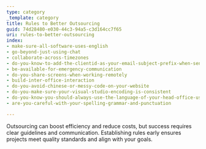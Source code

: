 ```yaml
---
type: category
_template: category
title: Rules to Better Outsourcing
guid: 74d28480-e030-44c3-94a5-c3d164cc7f65
uri: rules-to-better-outsourcing
index:
- make-sure-all-software-uses-english
- go-beyond-just-using-chat
- collaborate-across-timezones
- do-you-know-to-add-the-clientid-as-your-email-subject-prefix-when-sending-an-email-regarding-a-client
- be-available-for-emergency-communication
- do-you-share-screens-when-working-remotely
- build-inter-office-interaction
- do-you-avoid-chinese-or-messy-code-on-your-website
- do-you-make-sure-your-visual-studio-encoding-is-consistent
- do-you-know-you-should-always-use-the-language-of-your-head-office-usually-english
- are-you-careful-with-your-spelling-grammar-and-punctuation

---
```


Outsourcing can boost efficiency and reduce costs, but success requires clear guidelines and communication. Establishing rules early ensures projects meet quality standards and align with your goals.
